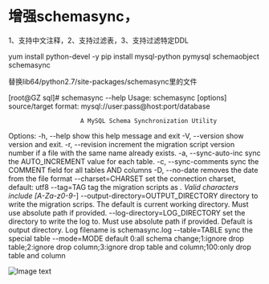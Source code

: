 # 增强schemasync，
1、支持中文注释，2、支持过滤表，3、支持过滤特定DDL

yum install python-devel -y
pip install mysql-python pymysql schemaobject schemasync


替换lib64/python2.7/site-packages/schemasync里的文件


[root@GZ sql]# schemasync --help
Usage: 
                schemasync [options] <source> <target>
                source/target format: mysql://user:pass@host:port/database

                        A MySQL Schema Synchronization Utility

Options:
  -h, --help            show this help message and exit
  -V, --version         show version and exit.
  -r, --revision        increment the migration script version number if a
                        file with the same name already exists.
  -a, --sync-auto-inc   sync the AUTO_INCREMENT value for each table.
  -c, --sync-comments   sync the COMMENT field for all tables AND columns
  -D, --no-date         removes the date from the file format
  --charset=CHARSET     set the connection charset, default: utf8
  --tag=TAG             tag the migration scripts as <database>_<tag>. Valid
                        characters include [A-Za-z0-9-_]
  --output-directory=OUTPUT_DIRECTORY
                        directory to write the migration scrips. The default
                        is current working directory. Must use absolute path
                        if provided.
  --log-directory=LOG_DIRECTORY
                        set the directory to write the log to. Must use
                        absolute path if provided. Default is output
                        directory. Log filename is schemasync.log
   --table=TABLE         sync the special table
   --mode=MODE           default 0:all schema change;1:ignore drop
                        table;2:ignore drop column;3:ignore drop table and
                        column;100:only drop table and column
  
  ![Image text](syncsql.png)
